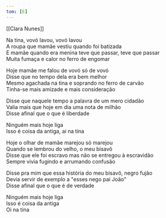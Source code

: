 ```yaml
---
tom: [E]
---
```


[[Clara Nunes]]

Na tina, vovó lavou, vovó lavou  
A roupa que mamãe vestiu quando foi batizada  
E mamãe quando era menina teve que passar, teve que passar  
Muita fumaça e calor no ferro de engomar

Hoje mamãe me falou de vovó só de vovó  
Disse que no tempo dela era bem melhor  
Mesmo agachada na tina e soprando no ferro de carvão  
Tinha-se mais amizade e mais consideração

Disse que naquele tempo a palavra de um mero cidadão  
Valia mais que hoje em dia uma nota de milhão  
Disse afinal que o que é liberdade

Ninguém mais hoje liga  
Isso é coisa da antiga, ai na tina

Hoje o olhar de mamãe marejou só marejou  
Quando se lembrou do velho, o meu bisavô  
Disse que ele foi escravo mas não se entregou à escravidão  
Sempre vivia fugindo e arrumando confusão

Disse pra mim que essa história do meu bisavô, negro fujão  
Devia servir de exemplo a "esses nego pai João"  
Disse afinal que o que é de verdade

Ninguém mais hoje liga  
Isso é coisa da antiga  
Oi na tina